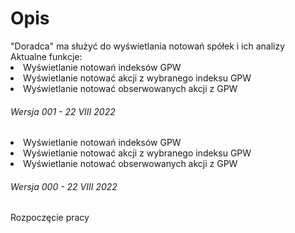 <h1>Opis</h1>
"Doradca" ma służyć do wyświetlania notowań spółek i ich analizy<br>
Aktualne funkcje:
<li>Wyświetlanie notowań indeksów GPW</li>
<li>Wyświetlanie notować akcji z wybranego indeksu GPW</li>
<li>Wyświetlanie notować obserwowanych akcji z GPW</li>
<h6>Wersja 001 - 22 VIII 2022</h6>
<li>Wyświetlanie notowań indeksów GPW</li>
<li>Wyświetlanie notować akcji z wybranego indeksu GPW</li>
<li>Wyświetlanie notować obserwowanych akcji z GPW</li>
<h6>Wersja 000 - 22 VIII 2022</h6>
Rozpoczęcie pracy